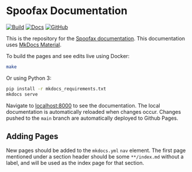 # Spoofax Documentation

[![Build](https://github.com/metaborg/metaborg.github.io/actions/workflows/docs.yml/badge.svg)](https://github.com/metaborg/metaborg.github.io/actions)
[![Docs](https://img.shields.io/badge/docs-latest-brightgreen)](https://www.spoofax.dev/)
[![GitHub](https://img.shields.io/github/license/metaborg/metaborg.github.io)](https://github.com/metaborg/metaborg.github.io/blob/main/LICENSE)

This is the repository for the [Spoofax documentation](https://www.spoofax.dev/).
This documentation uses [MkDocs Material][1].

To build the pages and see edits live using Docker:

```bash
make
```

Or using Python 3:

```bash
pip install -r mkdocs_requirements.txt
mkdocs serve
```

Navigate to [localhost:8000](http://localhost:8000/) to see the documentation.
The local documentation is automatically reloaded when changes occur.
Changes pushed to the `main` branch are automatically deployed to Github Pages.

## Adding Pages
New pages should be added to the `mkdocs.yml` `nav` element. The first page mentioned under a section header should be some `**/index.md` without a label, and will be used as the index page for that section.


[1]: https://squidfunk.github.io/